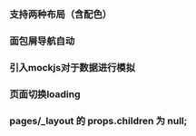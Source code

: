 ### 支持两种布局（含配色）

### 面包屑导航自动

### 引入mockjs对于数据进行模拟

### 页面切换loading

### pages/_layout 的 props.children 为 null;
